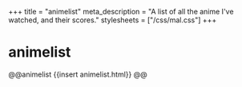 +++
title = "animelist"
meta_description = "A list of all the anime I've watched, and their scores."
stylesheets = ["/css/mal.css"]
+++

# animelist

@@animelist
{{insert animelist.html}}
@@

